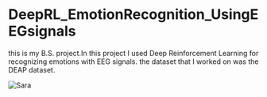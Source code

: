 # DeepRL_EmotionRecognition_UsingEEGsignals
 
 this is my B.S. project.In this project I used Deep Reinforcement Learning for recognizing emotions with EEG signals.
 the dataset that I worked on was the DEAP dataset.
 
![Sara](https://avatars.githubusercontent.com/u/80123100?v=4)
